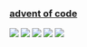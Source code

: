 ### [advent of code](https://adventofcode.com/)
![](https://img.shields.io/badge/day%20📅-15-blue)
![](https://img.shields.io/badge/stars%20⭐-23-yellow)
![](https://img.shields.io/badge/days%20completed-11-red)
![](https://github.com/KeeeN/adventofcode/actions/workflows/tests.yml/badge.svg)
![](https://github.com/KeeeN/adventofcode/actions/workflows/update_badges.yml/badge.svg)
